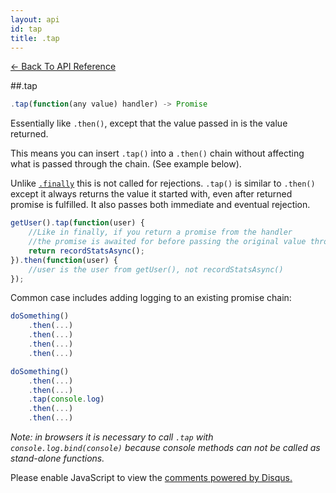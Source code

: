 ```yaml
---
layout: api
id: tap
title: .tap
---
```



[← Back To API Reference](/docs/api-reference.html)
<div class="api-code-section"><markdown>
##.tap

```js
.tap(function(any value) handler) -> Promise
```
Essentially like `.then()`, except that the value passed in is the value returned.

This means you can insert `.tap()` into a `.then()` chain without affecting what is passed through the chain.  (See example below).

Unlike [`.finally`](.) this is not called for rejections. `.tap()` is similar to `.then()` except it always returns the value it started with, even after returned promise is fulfilled.  It also passes both immediate and eventual rejection.

```js
getUser().tap(function(user) {
    //Like in finally, if you return a promise from the handler
    //the promise is awaited for before passing the original value through
    return recordStatsAsync();
}).then(function(user) {
    //user is the user from getUser(), not recordStatsAsync()
});
```

Common case includes adding logging to an existing promise chain:

```js
doSomething()
    .then(...)
    .then(...)
    .then(...)
    .then(...)
```

```js
doSomething()
    .then(...)
    .then(...)
    .tap(console.log)
    .then(...)
    .then(...)
```

*Note: in browsers it is necessary to call `.tap` with `console.log.bind(console)` because console methods can not be called as stand-alone functions.*
</markdown></div>

<div id="disqus_thread"></div>
<script type="text/javascript">
    var disqus_title = ".tap";
    var disqus_shortname = "bluebirdjs";
    var disqus_identifier = "disqus-id-tap";
    
    (function() {
        var dsq = document.createElement("script"); dsq.type = "text/javascript"; dsq.async = true;
        dsq.src = "//" + disqus_shortname + ".disqus.com/embed.js";
        (document.getElementsByTagName("head")[0] || document.getElementsByTagName("body")[0]).appendChild(dsq);
    })();
</script>
<noscript>Please enable JavaScript to view the <a href="https://disqus.com/?ref_noscript" rel="nofollow">comments powered by Disqus.</a></noscript>
